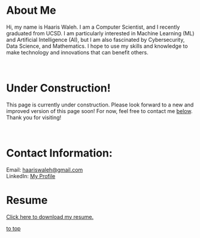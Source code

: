 # About Me

Hi, my name is Haaris Waleh. I am a Computer Scientist, and I recently graduated from UCSD. I am particularly interested in Machine Learning (ML) and Artificial Intelligence (AI), but I am also fascinated by Cybersecurity, Data Science, and Mathematics. I hope to use my skills and knowledge to make technology and innovations that can benefit others.

<br>

# Under Construction! 
This page is currently under construction. Please look forward to a new and improved version of this page soon! For now, feel free to contact me [below](#contact-information). Thank you for visiting!


<br>

# Contact Information: 
Email: haariswaleh@gmail.com <br>
LinkedIn: [My Profile](https://www.linkedin.com/in/haaris-waleh/) <br>

# Resume
<a href="/haaris_waleh_resume" download>Click here to download my resume.</a>

[to top](#about-me)